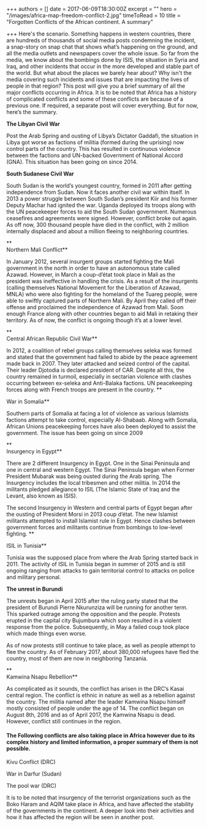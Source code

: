 +++
authors = []
date = 2017-06-09T18:30:00Z
excerpt = ""
hero = "/images/africa-map-freedom-conflict-2.jpg"
timeToRead = 10
title = "Forgotten Conflicts of the African continent. A summary"

+++
Here's the scenario. Something happens in western countries, there are hundreds of thousands of social media posts condemning the incident, a snap-story on snap chat that shows what’s happening on the ground, and all the media outlets and newspapers cover the whole issue. So far from the media, we know about the bombings done by ISIS, the situation in Syria and Iraq, and other incidents that occur in the more developed and stable part of the world. But what about the places we barely hear about? Why isn't the media covering such incidents and issues that are impacting the lives of people in that region? This post will give you a brief summary of all the major conflicts occurring in Africa. It is to be noted that Africa has a history of complicated conflicts and some of these conflicts are because of a previous one. If required, a separate post will cover everything. But for now, here’s the summary.

**The Libyan Civil War**

Post the Arab Spring and ousting of Libya’s Dictator Gaddafi, the situation in Libya got worse as factions of militia (formed during the uprising) now control parts of the country. This has resulted in continuous violence between the factions and UN-backed Government of National Accord (GNA). This situation has been going on since 2014.

**South Sudanese Civil War**

South Sudan is the world’s youngest country, formed in 2011 after getting independence from Sudan. Now it faces another civil war within itself. In 2013 a power struggle between South Sudan’s president Kiir and his former Deputy Machar had ignited the war. Uganda deployed its troops along with the UN peacekeeper forces to aid the South Sudan government. Numerous ceasefires and agreements were signed. However, conflict broke out again. As off now, 300 thousand people have died in the conflict, with 2 million internally displaced and about a million fleeing to neighboring countries.

**  
Northern Mali Conflict**

In January 2012, several insurgent groups started fighting the Mali government in the north in order to have an autonomous state called Azawad. However, in March a coup-d’état took place in Mali as the president was ineffective in handling the crisis. As a result of the insurgents (calling themselves National Movement for the Liberation of Azawad, MNLA) who were also fighting for the homeland of the Tuareg people, were able to swiftly captured parts of Northern Mali. By April they called off their offense and proclaimed the independence of Azawad from Mali. Soon enough France along with other countries began to aid Mali in retaking their territory. As of now, the conflict is ongoing though it’s at a lower level.

**  
Central African Republic Civil War**

In 2012, a coalition of rebel groups calling themselves seleka was formed and stated that the government had failed to abide by the peace agreement made back in 2007. They later attacked and seized control of the capital. Their leader Djotodia is declared president of CAR. Despite all this, the country remained in turmoil, especially in sectarian violence with clashes occurring between ex-seleka and Anti-Balaka factions. UN peacekeeping forces along with French troops are present in the country. **  
  
War in Somalia**

Southern parts of Somalia at facing a lot of violence as various Islamists factions attempt to take control, especially Al-Shabaab. Along with Somalia, African Unions peacekeeping forces have also been deployed to assist the government. The issue has been going on since 2009

**  
Insurgency in Egypt**

There are 2 different Insurgency in Egypt. One in the Sinai Peninsula and one in central and western Egypt. The Sinai Peninsula began when Former President Mubarak was being ousted during the Arab spring. The Insurgency includes the local tribesmen and other militia. In 2014 the militants pledged allegiance to ISIL (The Islamic State of Iraq and the Levant, also known as ISIS).

The second Insurgency in Western and central parts of Egypt began after the ousting of President Morsi in 2013 coup d’état. The new Islamist militants attempted to install Islamist rule in Egypt. Hence clashes between government forces and militants continue from bombings to low-level fighting. **  
  
ISIL in Tunisia**

Tunisia was the supposed place from where the Arab Spring started back in 2011. The activity of ISIL in Tunisia began in summer of 2015 and is still ongoing ranging from attacks to gain territorial control to attacks on police and military personal.

**The unrest in Burundi**

The unrests began in April 2015 after the ruling party stated that the president of Burundi Pierre Nkurunziza will be running for another term. This sparked outrage among the opposition and the people. Protests erupted in the capital city Bujumbura which soon resulted in a violent response from the police. Subsequently, in May a failed coup took place which made things even worse.

As of now protests still continue to take place, as well as people attempt to flee the country. As of February 2017, about 380,000 refugees have fled the country, most of them are now in neighboring Tanzania.

**  
Kamwina Nsapu Rebellion**

As complicated as it sounds, the conflict has arisen in the DRC’s Kasai central region. The conflict is ethnic in nature as well as a rebellion against the country. The militia named after the leader Kamwina Nsapu himself mostly consisted of people under the age of 14. The conflict began on August 8th, 2016 and as of April 2017, the Kamwina Nsapu is dead. However, conflict still continues in the region.

#### The Following conflicts are also taking place in Africa however due to its complex history and limited information, a proper summary of them is not possible.

Kivu Conflict (DRC)

War in Darfur (Sudan)

The pool war (DRC)

It is to be noted that insurgency of the terrorist organizations such as the Boko Haram and AQIM take place in Africa, and have affected the stability of the governments in the continent. A deeper look into their activities and how it has affected the region will be seen in another post.